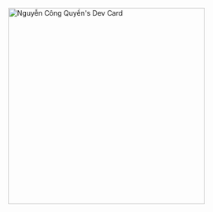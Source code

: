 <a href="https://app.daily.dev/congquyen99"><img src="https://api.daily.dev/devcards/e5687d2242614906b6a03d658a72304a.png?r=dd8" width="400" alt="Nguyễn Công Quyền's Dev Card"/></a>
